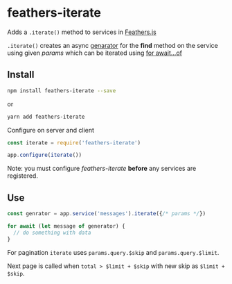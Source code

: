 # feathers-iterate
Adds a `.iterate()` method to services in [Feathers.js](https://feathersjs.com/)

`.iterate()` creates an async [genarator](https://developer.mozilla.org/en-US/docs/Web/JavaScript/Reference/Global_Objects/Generator) for the **find** method on the service using given *params* which can be iterated using [for await...of](https://developer.mozilla.org/en-US/docs/Web/JavaScript/Reference/Statements/for-await...of)

## Install
```bash
npm install feathers-iterate --save
```
or
```bash
yarn add feathers-iterate
```

Configure on server and client

```javascript
const iterate = require('feathers-iterate')

app.configure(iterate())
```

Note: you must configure *feathers-iterate* **before** any services are registered.

## Use
```javascript
const genrator = app.service('messages').iterate({/* params */})

for await (let message of generator) {
  // do something with data
}
```

For pagination `iterate` uses `params.query.$skip` and `params.query.$limit`.

Next page is called when `total > $limit + $skip` with new skip as `$limit + $skip`.
